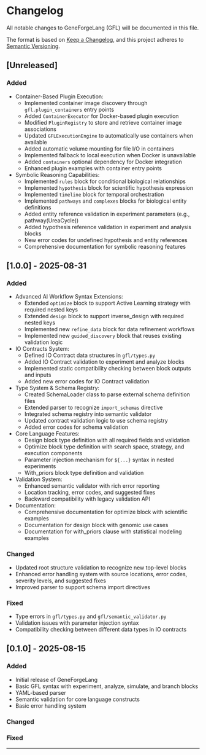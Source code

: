 # Changelog

All notable changes to GeneForgeLang (GFL) will be documented in this file.

The format is based on [Keep a Changelog](https://keepachangelog.com/en/1.0.0/),
and this project adheres to [Semantic Versioning](https://semver.org/spec/v2.0.0.html).

## [Unreleased]

### Added
- Container-Based Plugin Execution:
  - Implemented container image discovery through `gfl.plugin_containers` entry points
  - Added `ContainerExecutor` for Docker-based plugin execution
  - Modified `PluginRegistry` to store and retrieve container image associations
  - Updated `GFLExecutionEngine` to automatically use containers when available
  - Added automatic volume mounting for file I/O in containers
  - Implemented fallback to local execution when Docker is unavailable
  - Added `containers` optional dependency for Docker integration
  - Enhanced plugin examples with container entry points
- Symbolic Reasoning Capabilities:
  - Implemented `rules` block for conditional biological relationships
  - Implemented `hypothesis` block for scientific hypothesis expression
  - Implemented `timeline` block for temporal orchestration
  - Implemented `pathways` and `complexes` blocks for biological entity definitions
  - Added entity reference validation in experiment parameters (e.g., pathway(UreaCycle))
  - Added hypothesis reference validation in experiment and analysis blocks
  - New error codes for undefined hypothesis and entity references
  - Comprehensive documentation for symbolic reasoning features

## [1.0.0] - 2025-08-31

### Added
- Advanced AI Workflow Syntax Extensions:
  - Extended `optimize` block to support Active Learning strategy with required nested keys
  - Extended `design` block to support inverse_design with required nested keys
  - Implemented new `refine_data` block for data refinement workflows
  - Implemented new `guided_discovery` block that reuses existing validation logic
- IO Contracts System:
  - Defined IO Contract data structures in `gfl/types.py`
  - Added IO Contract validation to experiment and analyze blocks
  - Implemented static compatibility checking between block outputs and inputs
  - Added new error codes for IO Contract validation
- Type System & Schema Registry:
  - Created SchemaLoader class to parse external schema definition files
  - Extended parser to recognize `import_schemas` directive
  - Integrated schema registry into semantic validator
  - Updated contract validation logic to use schema registry
  - Added error codes for schema validation
- Core Language Features:
  - Design block type definition with all required fields and validation
  - Optimize block type definition with search space, strategy, and execution components
  - Parameter injection mechanism for `${...}` syntax in nested experiments
  - With_priors block type definition and validation
- Validation System:
  - Enhanced semantic validator with rich error reporting
  - Location tracking, error codes, and suggested fixes
  - Backward compatibility with legacy validation API
- Documentation:
  - Comprehensive documentation for optimize block with scientific examples
  - Documentation for design block with genomic use cases
  - Documentation for with_priors clause with statistical modeling examples

### Changed
- Updated root structure validation to recognize new top-level blocks
- Enhanced error handling system with source locations, error codes, severity levels, and suggested fixes
- Improved parser to support schema import directives

### Fixed
- Type errors in `gfl/types.py` and `gfl/semantic_validator.py`
- Validation issues with parameter injection syntax
- Compatibility checking between different data types in IO contracts

## [0.1.0] - 2025-08-15

### Added
- Initial release of GeneForgeLang
- Basic GFL syntax with experiment, analyze, simulate, and branch blocks
- YAML-based parser
- Semantic validation for core language constructs
- Basic error handling system

### Changed

### Fixed

---
